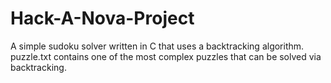 # Hack-A-Nova-Project
A simple sudoku solver written in C that uses a backtracking algorithm. puzzle.txt contains one of the most complex puzzles that can be solved via backtracking.
